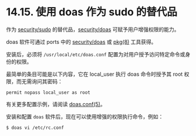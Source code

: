 # 14.15. 使用 doas 作为 sudo 的替代品

作为 [security/sudo](https://cgit.freebsd.org/ports/tree/security/sudo/pkg-descr) 的替代品，[security/doas](https://cgit.freebsd.org/ports/tree/security/doas/pkg-descr) 可赋予用户增强权限的能力。

doas 软件可通过 ports 中的 [security/doas](https://cgit.freebsd.org/ports/tree/security/doas/pkg-descr) 或 [pkg(8)](https://www.freebsd.org/cgi/man.cgi?query=pkg&sektion=8&format=html) 工具获得。

安装后，必须将 `/usr/local/etc/doas.conf` 配置为对用户授予访问特定命令或身份的权限。

最简单的条目可能是以下内容，它在 local_user 执行 doas 命令时授予其 root 权限，而无需询问其密码：

```
permit nopass local_user as root
```

有关更多配置示例，请阅读 [doas.conf(5)](https://www.freebsd.org/cgi/man.cgi?query=doas.conf&sektion=5&format=html)。

安装和配置 `doas` 软件后，现在可以使用增强的权限执行命令，例如：

```
$ doas vi /etc/rc.conf
```

